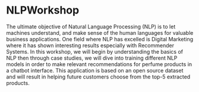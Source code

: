 # NLPWorkshop
The ultimate objective of Natural Language Processing (NLP)  is to let machines understand, and make sense of the human languages for valuable business applications. One field where NLP has excelled is Digital Marketing where it has shown interesting results especially with Recommender Systems. In this workshop, we will begin by understanding the basics of NLP then through case studies, we will dive into training different NLP models in order to make relevant recommendations for perfume products in a chatbot interface. This application is based on an open source dataset and will result in helping future customers choose from the top-5 extracted products.

